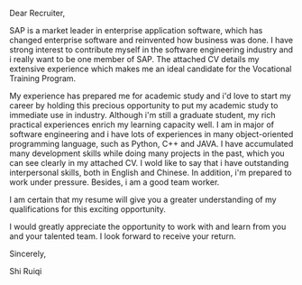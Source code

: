 Dear Recruiter,

SAP is a market leader in enterprise application software, which has changed enterprise software and reinvented how business was done. I have strong interest to contribute myself in the software engineering industry and i really want to be one member of SAP. The attached CV details my extensive experience which makes me an ideal candidate for the Vocational Training Program. 

My experience has prepared me for academic study and i'd love to start my career by holding this precious opportunity to put my academic study to immediate use in industry. Although i'm still a graduate student, my rich practical experiences enrich my learning capacity well. I am in major of software engineering and i have lots of experiences in many  object-oriented programming language, such as Python, C++ and JAVA. I have accumulated many development skills while doing many projects in the past, which you can see clearly in my attached CV. I wold like to say that i have outstanding interpersonal skills, both in English and Chinese. In addition, i'm prepared to work under pressure. Besides, i am a good team worker. 

I am certain that my resume will give you a greater understanding of my qualifications for this exciting opportunity.

I would greatly appreciate the opportunity to work with and learn from you and your talented team. I look forward to receive your return.

Sincerely, 

Shi Ruiqi



